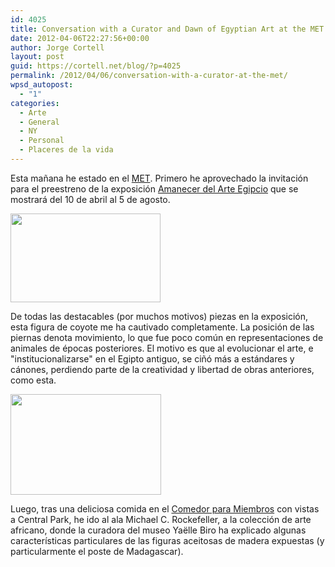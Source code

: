 ```yaml
---
id: 4025
title: Conversation with a Curator and Dawn of Egyptian Art at the MET
date: 2012-04-06T22:27:56+00:00
author: Jorge Cortell
layout: post
guid: https://cortell.net/blog/?p=4025
permalink: /2012/04/06/conversation-with-a-curator-at-the-met/
wpsd_autopost:
  - "1"
categories:
  - Arte
  - General
  - NY
  - Personal
  - Placeres de la vida
---
```

Esta mañana he estado en el <a title="https://www.metmuseum.org/" href="https://www.metmuseum.org/" target="_blank">MET</a>. Primero he aprovechado la invitación para el preestreno de la exposición <a title="https://www.metmuseum.org/exhibitions/listings/2012/dawn-of-egyptian-art" href="https://www.metmuseum.org/exhibitions/listings/2012/dawn-of-egyptian-art" target="_blank">Amanecer del Arte Egipcio</a> que se mostrará del 10 de abril al 5 de agosto.

<img class="aligncenter" title="coyote figure" src="https://farm6.staticflickr.com/5462/7051776151_28b19aa487_m.jpg" alt="" width="240" height="142" />

De todas las destacables (por muchos motivos) piezas en la exposición, esta figura de coyote me ha cautivado completamente. La posición de las piernas denota movimiento, lo que fue poco común en representaciones de animales de épocas posteriores. El motivo es que al evolucionar el arte, e "institucionalizarse" en el Egipto antiguo, se ciñó más a estándares y cánones, perdiendo parte de la creatividad y libertad de obras anteriores, como esta.

<img class="aligncenter" title="Member's Dining Room" src="https://www.metmuseum.org/visit/plan-your-visit/~/media/Images/Visit/Plan%20Your%20Visit/MDR.ashx?mw=241" alt="" width="241" height="161" />

Luego, tras una deliciosa comida en el <a title="https://www.metmuseum.org/visit/plan-your-visit/dining-at-the-museum/members-dining-room" href="https://www.metmuseum.org/visit/plan-your-visit/dining-at-the-museum/members-dining-room" target="_blank">Comedor para Miembros</a> con vistas a Central Park, he ido al ala Michael C. Rockefeller, a la colección de arte africano, donde la curadora del museo Yaëlle Biro ha explicado algunas características particulares de las figuras aceitosas de madera expuestas (y particularmente el poste de Madagascar).